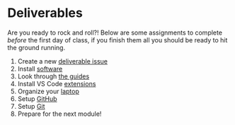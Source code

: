 # Deliverables

Are you ready to rock and roll?! Below are some assignments to complete
_before_ the first day of class, if you finish them all you should be ready to
hit the ground running.

1. Create a new [deliverable issue](../materials/create-issue.md)
2. Install [software](../materials/install-software.md)
3. Look through [the guides](../materials/guides.md)
4. Install VS Code [extensions](../materials/vscode-extensions.md)
5. Organize your [laptop](../materials/organize-your-laptop.md)
6. Setup [GitHub](../materials/github-setup.md)
7. Setup [Git](../materials/git-setup.md)
8. Prepare for the next module!
